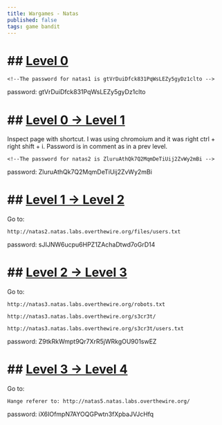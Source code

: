 ```yaml
---
title: Wargames - Natas
published: false 
tags: game bandit
---
```


# ## [Level 0](https://overthewire.org/wargames/natas/natas0.html)

```
<!--The password for natas1 is gtVrDuiDfck831PqWsLEZy5gyDz1clto -->
```

password: gtVrDuiDfck831PqWsLEZy5gyDz1clto

# ## [Level 0 -> Level 1](https://overthewire.org/wargames/natas/natas1.html)

Inspect page with shortcut. I was using chromoium and it was right ctrl + right shift + i. Password is in comment as in a prev level.

```
<!--The password for natas2 is ZluruAthQk7Q2MqmDeTiUij2ZvWy2mBi -->
```

password: ZluruAthQk7Q2MqmDeTiUij2ZvWy2mBi

# ## [Level 1 -> Level 2](https://overthewire.org/wargames/natas/natas2.html)

Go to:

```
http://natas2.natas.labs.overthewire.org/files/users.txt
```



password: sJIJNW6ucpu6HPZ1ZAchaDtwd7oGrD14

# ## [Level 2 -> Level 3](https://overthewire.org/wargames/natas/natas3.html)

Go to:

```
http://natas3.natas.labs.overthewire.org/robots.txt

http://natas3.natas.labs.overthewire.org/s3cr3t/

http://natas3.natas.labs.overthewire.org/s3cr3t/users.txt
```

password: Z9tkRkWmpt9Qr7XrR5jWRkgOU901swEZ

# ## [Level 3 -> Level 4](https://overthewire.org/wargames/natas/natas4.html)

Go to:

```
Hange referer to: http://natas5.natas.labs.overthewire.org/
```

password: iX6IOfmpN7AYOQGPwtn3fXpbaJVJcHfq 